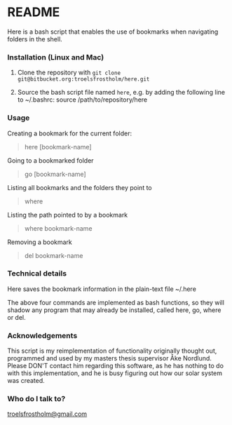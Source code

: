 # README #

Here is a bash script that enables the use of bookmarks when navigating folders in the shell. 

### Installation (Linux and Mac)
1. Clone the repository with `git clone git@bitbucket.org:troelsfrostholm/here.git`

2. Source the bash script file named `here`, e.g. by adding the following line to ~/.bashrc:
source /path/to/repository/here

### Usage
Creating a bookmark for the current folder:
> here [bookmark-name]

Going to a bookmarked folder
> go [bookmark-name]

Listing all bookmarks and the folders they point to
> where

Listing the path pointed to by a bookmark
> where bookmark-name

Removing a bookmark
> del bookmark-name

### Technical details

Here saves the bookmark information in the plain-text file ~/.here

The above four commands are implemented as bash functions, so they will shadow any program that may already be installed, called here, go, where or del. 

### Acknowledgements
This script is my reimplementation of functionality originally thought out, programmed and used by my masters thesis supervisor Åke Nordlund. Please DON'T contact him regarding this software, as he has nothing to do with this implementation, and he is busy figuring out how our solar system was created.  

### Who do I talk to?
troelsfrostholm@gmail.com